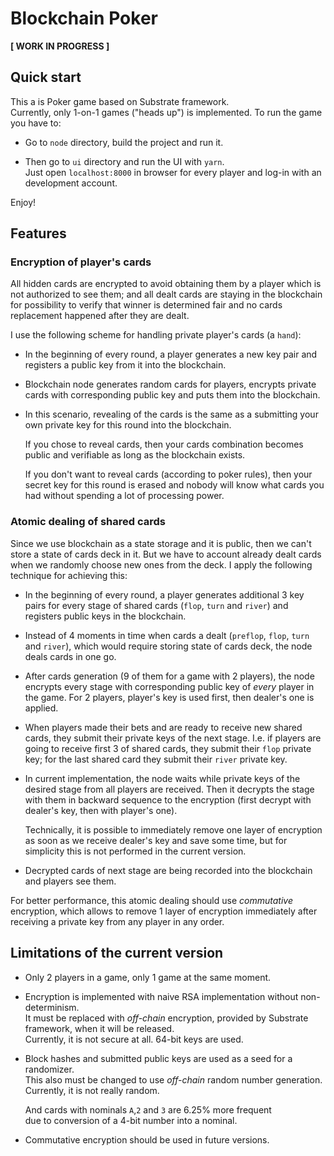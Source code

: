 # Blockchain Poker

__[ WORK IN PROGRESS ]__

## Quick start

This a is Poker game based on Substrate framework.\
Currently, only 1-on-1 games ("heads up") is implemented. To run the game you have to:

* Go to `node` directory, build the project and run it.

* Then go to `ui` directory and run the UI with `yarn`.\
  Just open `localhost:8000` in browser for every player and log-in with an development account.

Enjoy!

## Features

### Encryption of player's cards

All hidden cards are encrypted to avoid obtaining them by a player which is not authorized to see them; and all dealt cards are staying in the blockchain for possibility to verify that winner is determined fair and no cards replacement happened after they are dealt.

I use the following scheme for handling private player's cards (a `hand`):

* In the beginning of every round, a player generates a new key pair and registers a public key from it into the blockchain.

* Blockchain node generates random cards for players, encrypts private cards with corresponding public key and puts them into the blockchain.

* In this scenario, revealing of the cards is the same as a submitting your own private key for this round into the blockchain.

  If you chose to reveal cards, then your cards combination becomes public and verifiable as long as the blockchain exists.
  
  If you don't want to reveal cards (according to poker rules), then your secret key for this round is erased and nobody will know what cards you had without spending a lot of processing power.

### Atomic dealing of shared cards

Since we use blockchain as a state storage and it is public, then we can't store a state of cards deck in it. But we have to account already dealt cards when we randomly choose new ones from the deck. I apply the following technique for achieving this:

* In the beginning of every round, a player generates additional 3 key pairs for every stage of shared cards (`flop`, `turn` and `river`) and registers public keys in the blockchain.

* Instead of 4 moments in time when cards a dealt (`preflop`, `flop`, `turn` and `river`), which would require storing state of cards deck, the node deals cards in one go.

* After cards generation (9 of them for a game with 2 players), the node encrypts every stage with corresponding public key of _every_ player in the game. For 2 players, player's key is used first, then dealer's one is applied.

* When players made their bets and are ready to receive new shared cards, they submit their private keys of the next stage. I.e. if players are going to receive first 3 of shared cards, they submit their `flop` private key; for the last shared card they submit their `river` private key.

* In current implementation, the node waits while private keys of the desired stage from all players are received. Then it decrypts the stage with them in backward sequence to the encryption (first decrypt with dealer's key, then with player's one).

  Technically, it is possible to immediately remove one layer of encryption as soon as we receive dealer's key and save some time, but for simplicity this is not performed in the current version.

* Decrypted cards of next stage are being recorded into the blockchain and players see them.

For better performance, this atomic dealing should use _commutative_ encryption, which allows to remove 1 layer of encryption immediately after receiving a private key from any player in any order.

## Limitations of the current version

* Only 2 players in a game, only 1 game at the same moment.

* Encryption is implemented with naive RSA implementation without non-determinism.\
  It must be replaced with _off-chain_ encryption, provided by Substrate framework, when it will be released.\
  Currently, it is not secure at all. 64-bit keys are used.

* Block hashes and submitted public keys are used as a seed for a randomizer.\
  This also must be changed to use _off-chain_ random number generation.\
  Currently, it is not really random.

  And cards with nominals `A`,`2` and `3` are 6.25% more frequent\
  due to conversion of a 4-bit number into a nominal.

* Commutative encryption should be used in future versions.

